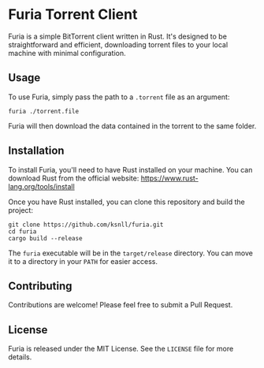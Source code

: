 # Furia Torrent Client

Furia is a simple BitTorrent client written in Rust. 
It's designed to be straightforward and efficient, downloading torrent files to your local machine with minimal configuration.

## Usage

To use Furia, simply pass the path to a `.torrent` file as an argument:

```
furia ./torrent.file
```


Furia will then download the data contained in the torrent to the same folder.

## Installation

To install Furia, you'll need to have Rust installed on your machine. You can download Rust from the official website: https://www.rust-lang.org/tools/install

Once you have Rust installed, you can clone this repository and build the project:

```
git clone https://github.com/ksnll/furia.git
cd furia
cargo build --release
```


The `furia` executable will be in the `target/release` directory. You can move it to a directory in your `PATH` for easier access.

## Contributing

Contributions are welcome! Please feel free to submit a Pull Request.

## License

Furia is released under the MIT License. See the `LICENSE` file for more details.
